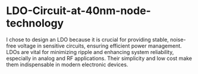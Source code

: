 # LDO-Circuit-at-40nm-node-technology
I chose to design an LDO because it is crucial for providing stable, noise-free voltage in sensitive circuits, ensuring efficient power management. LDOs are vital for minimizing ripple and enhancing system reliability, especially in analog and RF applications. Their simplicity and low cost make them indispensable in modern electronic devices.
